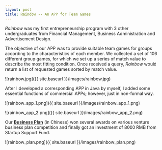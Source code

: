 ```yaml
---
layout: post
title: Raindow -- An APP for Team Games
---
```


*Rainbow* was my first entrepreneurship program with 3 other undergraduates from Financial Management, Business Administration and Advertisement Design.

The objective of our APP was to provide suitable team games for groups according to the characteristics of each member.
We collected a set of 106 different group games, for which we set up a series of match value to describe the most fitting condition.
Once received a query, *Rainbow* would return a list of requested games sorted by match value.

![rainbow.jpg]({{ site.baseurl }}/images/rainbow.jpg)

After I developed a corresponding APP in Java by myself, I added some essential functions of commercial APPs; however, just in non-formal way.

![rainbow_app_1.png]({{ site.baseurl }}/images/rainbow_app_1.png)

![rainbow_app_2.png]({{ site.baseurl }}/images/rainbow_app_2.png)

Our [**Business Plan**](https://raw.githubusercontent.com/xu2333/xu2333.github.io/master/pdf/rainbow.pdf) (in Chinese) won several awards on various venture business plan competition and finally got an investment of 8000 RMB from Startup Support Fund.

![rainbow_plan.png]({{ site.baseurl }}/images/rainbow_plan.png)
